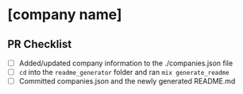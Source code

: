 # [company name]

## PR Checklist
- [ ] Added/updated company information to the ./companies.json file
- [ ] `cd` into the `readme_generator` folder and ran `mix generate_readme`
- [ ] Committed companies.json and the newly generated README.md
